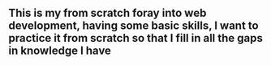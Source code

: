 ## This is my from scratch foray into web development, having some basic skills, I want to practice it from scratch so that I fill in all the gaps in knowledge I have